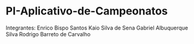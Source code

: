 # PI-Aplicativo-de-Campeonatos

Integrantes: 
Enrico Bispo Santos
Kaio Silva de Sena
Gabriel Albuquerque Silva
Rodrigo Barreto de Carvalho
             
